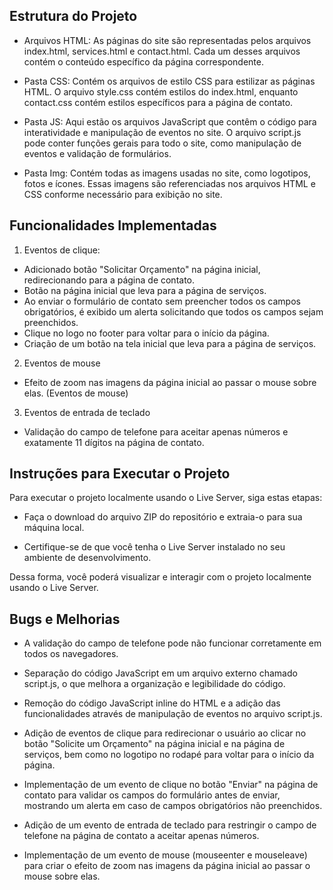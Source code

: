 
## Estrutura do Projeto

- Arquivos HTML: As páginas do site são representadas pelos arquivos index.html, services.html e contact.html. Cada um desses arquivos contém o conteúdo específico da página correspondente.

- Pasta CSS: Contém os arquivos de estilo CSS para estilizar as páginas HTML. O arquivo style.css contém estilos do index.html, enquanto contact.css contém estilos específicos para a página de contato.

- Pasta JS: Aqui estão os arquivos JavaScript que contêm o código para interatividade e manipulação de eventos no site. O arquivo script.js pode conter funções gerais para todo o site, como manipulação de eventos e validação de formulários.

- Pasta Img: Contém todas as imagens usadas no site, como logotipos, fotos e ícones. Essas imagens são referenciadas nos arquivos HTML e CSS conforme necessário para exibição no site.


## Funcionalidades Implementadas

1. Eventos de clique:
- Adicionado botão "Solicitar Orçamento" na página inicial, redirecionando para a página de contato. 
- Botão na página inicial que leva para a página de serviços. 
- Ao enviar o formulário de contato sem preencher todos os campos obrigatórios, é exibido um alerta solicitando que todos os campos sejam preenchidos. 
- Clique no logo no footer para voltar para o início da página. 
- Criação de um botão na tela inicial que leva para a página de serviços. 

2. Eventos de mouse
- Efeito de zoom nas imagens da página inicial ao passar o mouse sobre elas. (Eventos de mouse)

3. Eventos de entrada de teclado
- Validação do campo de telefone para aceitar apenas números e exatamente 11 dígitos na página de contato. 

## Instruções para Executar o Projeto

Para executar o projeto localmente usando o Live Server, siga estas etapas:

- Faça o download do arquivo ZIP do repositório e extraia-o para sua máquina local.

- Certifique-se de que você tenha o Live Server instalado no seu ambiente de desenvolvimento. 

Dessa forma, você poderá visualizar e interagir com o projeto localmente usando o Live Server.

## Bugs e Melhorias
- A validação do campo de telefone pode não funcionar corretamente em todos os navegadores.

- Separação do código JavaScript em um arquivo externo chamado script.js, o que melhora a organização e legibilidade do código.

- Remoção do código JavaScript inline do HTML e a adição das funcionalidades através de manipulação de eventos no arquivo script.js.

- Adição de eventos de clique para redirecionar o usuário ao clicar no botão "Solicite um Orçamento" na página inicial e na página de serviços, bem como no logotipo no rodapé para voltar para o início da página.

- Implementação de um evento de clique no botão "Enviar" na página de contato para validar os campos do formulário antes de enviar, mostrando um alerta em caso de campos obrigatórios não preenchidos.

- Adição de um evento de entrada de teclado para restringir o campo de telefone na página de contato a aceitar apenas números.

- Implementação de um evento de mouse (mouseenter e mouseleave) para criar o efeito de zoom nas imagens da página inicial ao passar o mouse sobre elas.
